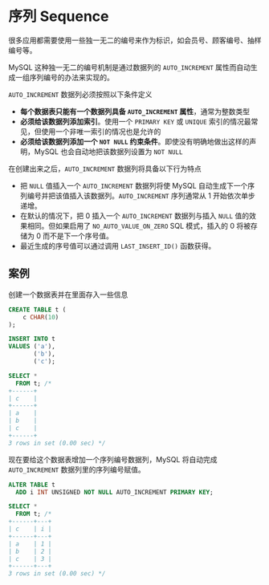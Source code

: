 # 序列 Sequence

很多应用都需要使用一些独一无二的编号来作为标识，如会员号、顾客编号、抽样编号等。

MySQL 这种独一无二的编号机制是通过数据列的 `AUTO_INCREMENT` 属性而自动生成一组序列编号的办法来实现的。

`AUTO_INCREMENT` 数据列必须按照以下条件定义

- **每个数据表只能有一个数据列具备 `AUTO_INCREMENT` 属性**，通常为整数类型
- **必须给该数据列添加索引**。使用一个 `PRIMARY KEY` 或 `UNIQUE` 索引的情况最常见，但使用一个非唯一索引的情况也是允许的
- **必须给该数据列添加一个 `NOT NULL` 约束条件**。即使没有明确地做出这样的声明，MySQL 也会自动地把该数据列设置为 `NOT NULL`

在创建出来之后，`AUTO_INCREMENT` 数据列将具备以下行为特点

- 把 `NULL` 值插入一个 `AUTO_INCREMENT` 数据列将使 MySQL 自动生成下一个序列编号并把该值插入该数据列。`AUTO_INCREMENT` 序列通常从 1 开始依次单步递增。
- 在默认的情况下，把 0 插入一个 `AUTO_INCREMENT` 数据列与插入 `NULL` 值的效果相同。但如果启用了 `NO_AUTO_VALUE_ON_ZERO` SQL 模式，插入的 0 将被存储为 0 而不是下一个序号值。
- 最近生成的序号值可以通过调用 `LAST_INSERT_ID()` 函数获得。

## 案例

创建一个数据表并在里面存入一些信息

```sql
CREATE TABLE t (
    c CHAR(10)
);

INSERT INTO t
VALUES ('a'),
       ('b'),
       ('c');

SELECT *
  FROM t; /*
+------+
| c    |
+------+
| a    |
| b    |
| c    |
+------+
3 rows in set (0.00 sec) */
```

现在要给这个数据表增加一个序列编号数据列，MySQL 将自动完成 `AUTO_INCREMENT` 数据列里的序列编号赋值。

```sql
ALTER TABLE t
  ADD i INT UNSIGNED NOT NULL AUTO_INCREMENT PRIMARY KEY;

SELECT *
  FROM t; /*
+------+---+
| c    | i |
+------+---+
| a    | 1 |
| b    | 2 |
| c    | 3 |
+------+---+
3 rows in set (0.00 sec) */
```
